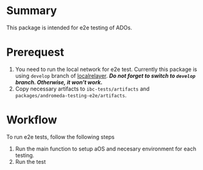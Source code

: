 # Summary
This package is intended for e2e testing of ADOs. 

# Prerequest
1. You need to run the local network for e2e test. Currently this package is using `develop` branch of [localrelayer](https://github.com/andromedaprotocol/localrelayer/).
***Do not forget to switch to `develop` branch. Otherwise, it won't work.***
2. Copy necessary artifacts to `ibc-tests/artifacts` and  `packages/andromeda-testing-e2e/artifacts`.

# Workflow
To run e2e tests, follow the following steps
1. Run the main function to setup aOS and necesary environment for each testing.
2. Run the test